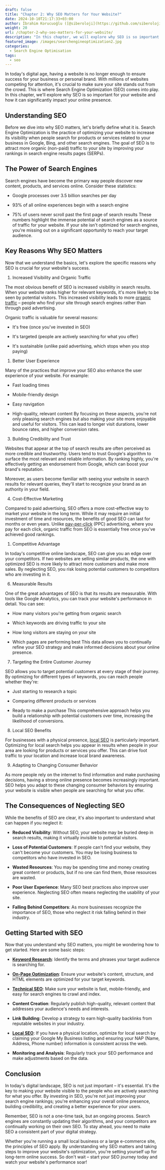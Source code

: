 ```yaml
---
draft: false
title: "Chapter 2: Why SEO Matters for Your Website?"
date: 2024-10-10T21:17:33+03:00
author: İbrahim Korucuoğlu ([@siberoloji](https://github.com/siberoloji))
weight: 20
url: /chapter-2-why-seo-matters-for-your-website/
description: "In this chapter, we will explore why SEO is so important for your website and how it can significantly impact your online presence."
featured_image: /images/searchengineoptimization2.jpg
categories:
  - Search Engine Optimisation
tags:
  - seo
---
```

In today's digital age, having a website is no longer enough to ensure success for your business or personal brand. With millions of websites competing for attention, it's crucial to make sure your site stands out from the crowd. This is where Search Engine Optimization (SEO) comes into play. In this chapter, we'll explore why SEO is so important for your website and how it can significantly impact your online presence.

## Understanding SEO

Before we dive into why SEO matters, let's briefly define what it is. Search Engine Optimization is the practice of optimizing your website to increase its visibility when people search for products or services related to your business in Google, Bing, and other search engines. The goal of SEO is to attract more organic (non-paid) traffic to your site by improving your rankings in search engine results pages (SERPs).

## The Power of Search Engines

Search engines have become the primary way people discover new content, products, and services online. Consider these statistics:

* Google processes over 3.5 billion searches per day

* 93% of all online experiences begin with a search engine

* 75% of users never scroll past the first page of search results
These numbers highlight the immense potential of search engines as a source of traffic for your website. If your site isn't optimized for search engines, you're missing out on a significant opportunity to reach your target audience.

## Key Reasons Why SEO Matters

Now that we understand the basics, let's explore the specific reasons why SEO is crucial for your website's success.

1. Increased Visibility and Organic Traffic

The most obvious benefit of SEO is increased visibility in search results. When your website ranks higher for relevant keywords, it's more likely to be seen by potential visitors. This increased visibility leads to more [organic traffic](/why-organic-traffic-is-important-for-seo/) – people who find your site through search engines rather than through paid advertising.

Organic traffic is valuable for several reasons:

* It's free (once you've invested in SEO)

* It's targeted (people are actively searching for what you offer)

* It's sustainable (unlike paid advertising, which stops when you stop paying)

1. Better User Experience

Many of the practices that improve your SEO also enhance the user experience of your website. For example:

* Fast loading times

* Mobile-friendly design

* Easy navigation

* High-quality, relevant content
By focusing on these aspects, you're not only pleasing search engines but also making your site more enjoyable and useful for visitors. This can lead to longer visit durations, lower bounce rates, and higher conversion rates.

3. Building Credibility and Trust

Websites that appear at the top of search results are often perceived as more credible and trustworthy. Users tend to trust Google's algorithm to surface the most relevant and reliable information. By ranking highly, you're effectively getting an endorsement from Google, which can boost your brand's reputation.

Moreover, as users become familiar with seeing your website in search results for relevant queries, they'll start to recognize your brand as an authority in your field.

4. Cost-Effective Marketing

Compared to paid advertising, SEO offers a more cost-effective way to market your website in the long term. While it may require an initial investment of time and resources, the benefits of good SEO can last for months or even years. Unlike [pay-per-click](/what-is-pay-per-click-ppc-advertising/) (PPC) advertising, where you pay for each click, organic traffic from SEO is essentially free once you've achieved good rankings.

1. Competitive Advantage

In today's competitive online landscape, SEO can give you an edge over your competitors. If two websites are selling similar products, the one with optimized SEO is more likely to attract more customers and make more sales. By neglecting SEO, you risk losing potential customers to competitors who are investing in it.

6. Measurable Results

One of the great advantages of SEO is that its results are measurable. With tools like Google Analytics, you can track your website's performance in detail. You can see:

* How many visitors you're getting from organic search

* Which keywords are driving traffic to your site

* How long visitors are staying on your site

* Which pages are performing best
This data allows you to continually refine your SEO strategy and make informed decisions about your online presence.

7. Targeting the Entire Customer Journey

SEO allows you to target potential customers at every stage of their journey. By optimizing for different types of keywords, you can reach people whether they're:

* Just starting to research a topic

* Comparing different products or services

* Ready to make a purchase
This comprehensive approach helps you build a relationship with potential customers over time, increasing the likelihood of conversions.

8. Local SEO Benefits

For businesses with a physical presence, <a href="https://www.siberoloji.com/what-is-local-seo/" target="_blank" rel="noreferrer noopener">local SEO</a> is particularly important. Optimizing for local search helps you appear in results when people in your area are looking for products or services you offer. This can drive foot traffic to your location and increase local brand awareness.

9. Adapting to Changing Consumer Behavior

As more people rely on the internet to find information and make purchasing decisions, having a strong online presence becomes increasingly important. SEO helps you adapt to these changing consumer behaviors by ensuring your website is visible when people are searching for what you offer.

## The Consequences of Neglecting SEO

While the benefits of SEO are clear, it's also important to understand what can happen if you neglect it:

* **Reduced Visibility**: Without SEO, your website may be buried deep in search results, making it virtually invisible to potential visitors.

* **Loss of Potential Customers**: If people can't find your website, they can't become your customers. You may be losing business to competitors who have invested in SEO.

* **Wasted Resources**: You may be spending time and money creating great content or products, but if no one can find them, those resources are wasted.

* **Poor User Experience**: Many SEO best practices also improve user experience. Neglecting SEO often means neglecting the usability of your site.

* **Falling Behind Competitors**: As more businesses recognize the importance of SEO, those who neglect it risk falling behind in their industry.

## Getting Started with SEO

Now that you understand why SEO matters, you might be wondering how to get started. Here are some basic steps:

* **<a href="https://www.siberoloji.com/mastering-keyword-research-for-seo-success/" target="_blank" rel="noreferrer noopener">Keyword Research</a>**: Identify the terms and phrases your target audience is searching for.

* **<a href="https://www.siberoloji.com/what-is-on-page-optimization/" target="_blank" rel="noreferrer noopener">On-Page Optimization</a>**: Ensure your website's content, structure, and HTML elements are optimized for your target keywords.

* **<a href="https://www.siberoloji.com/the-importance-of-technical-seo-how-it-impacts-your-websites-success/">Technical SEO</a>**: Make sure your website is fast, mobile-friendly, and easy for search engines to crawl and index.

* **Content Creation**: Regularly publish high-quality, relevant content that addresses your audience's needs and interests.

* **Link Building**: Develop a strategy to earn high-quality backlinks from reputable websites in your industry.

* **<a href="https://www.siberoloji.com/what-is-local-seo/" target="_blank" rel="noreferrer noopener">Local SEO</a>**: If you have a physical location, optimize for local search by claiming your Google My Business listing and ensuring your NAP (Name, Address, Phone number) information is consistent across the web.

* **Monitoring and Analysis**: Regularly track your SEO performance and make adjustments based on the data.

## Conclusion

In today's digital landscape, SEO is not just important – it's essential. It's the key to making your website visible to the people who are actively searching for what you offer. By investing in SEO, you're not just improving your search engine rankings; you're enhancing your overall online presence, building credibility, and creating a better experience for your users.

Remember, SEO is not a one-time task, but an ongoing process. Search engines are constantly updating their algorithms, and your competitors are continually working on their own SEO. To stay ahead, you need to make SEO a consistent part of your digital strategy.

Whether you're running a small local business or a large e-commerce site, the principles of SEO apply. By understanding why SEO matters and taking steps to improve your website's optimization, you're setting yourself up for long-term online success. So don't wait – start your SEO journey today and watch your website's performance soar!
